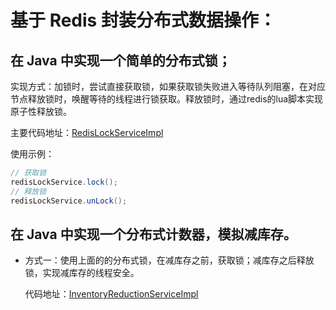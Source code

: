 # 基于 Redis 封装分布式数据操作：
    
## 在 Java 中实现一个简单的分布式锁；

实现方式：加锁时，尝试直接获取锁，如果获取锁失败进入等待队列阻塞，在对应节点释放锁时，唤醒等待的线程进行锁获取。释放锁时，通过redis的lua脚本实现原子性释放锁。

主要代码地址：[RedisLockServiceImpl](https://github.com/wkk1994/JAVA-000/blob/main/batch-insert-demo/src/main/java/com/wkk/learn/java/spring/boot/redis/service/impl/RedisLockServiceImpl.java)

使用示例：

```java
// 获取锁
redisLockService.lock();
// 释放锁
redisLockService.unLock();
```

## 在 Java 中实现一个分布式计数器，模拟减库存。

* 方式一：使用上面的的分布式锁，在减库存之前，获取锁；减库存之后释放锁，实现减库存的线程安全。

  代码地址：[InventoryReductionServiceImpl](https://github.com/wkk1994/JAVA-000/blob/main/batch-insert-demo/src/main/java/com/wkk/learn/java/spring/boot/redis/service/impl/InventoryReductionServiceImpl.java)